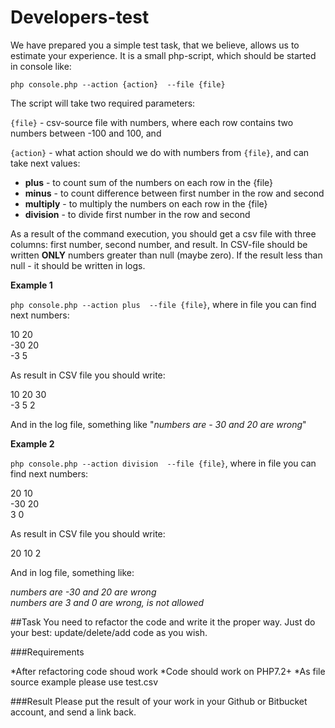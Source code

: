 # Developers-test

We have prepared you a simple test task, that we believe, allows us to estimate your experience.
It is a small php-script, which should be started in console like:

`php console.php --action {action}  --file {file}`

The script will take two required parameters:

`{file}` - csv-source file with numbers, where each row contains two numbers between -100 and 100, and

`{action}` - what action should we do with numbers from `{file}`, and can take next values:

<ul>
<li><b>plus</b> - to count sum of the numbers on each row in the {file}</li>
<li><b>minus</b> - to count difference between first number in the row and second</li>
<li><b>multiply</b> - to multiply the numbers on each row in the {file} </li>
<li><b>division</b> - to divide first number in the row and second</li>
</ul>


As a result of the command execution, you should get a csv file with three columns: first number, second number, and result. In CSV-file should be written **ONLY** numbers greater than null (maybe zero). If the result less than null - it should be written in logs.

**Example 1**

`php console.php --action plus  --file {file}`, where in file you can find next numbers:

10 20 <br/>
-30 20 <br/>
-3 5 <br/>

As result in CSV file you should write:

10 20 30 <br/>
-3 5 2

And in the log file, something like "_numbers are - 30 and 20 are wrong_"

**Example 2**

`php console.php --action division  --file {file}`, where in file you can find next numbers:

20 10 <br/>
-30 20 <br/>
3 0 <br/>

As result in CSV file you should write:

20 10 2 <br/>

And in log file, something like:

_numbers are -30 and 20 are wrong_ <br/>
_numbers are 3 and 0 are wrong, is not allowed_ <br/>

##Task
You need to refactor the code and write it the proper way. Just do your best: update/delete/add code as you wish.


###Requirements

*After refactoring code shoud work</li>
*Code should work on PHP7.2+</li>
*As file source example please use test.csv</li>

###Result
Please put the result of your work in your Github or Bitbucket account, and send a link back.

